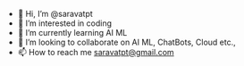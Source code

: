 - 👋 Hi, I’m @saravatpt
- 👀 I’m interested in coding
- 🌱 I’m currently learning AI ML
- 💞️ I’m looking to collaborate on AI ML, ChatBots, Cloud etc.,
- 📫 How to reach me saravatpt@gmail.com
<!---
saravatpt/saravatpt is a ✨ special ✨ repository because its `README.md` (this file) appears on your GitHub profile.
You can click the Preview link to take a look at your changes.
--->
